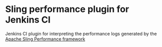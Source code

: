 Sling performance plugin for Jenkins CI
=======================================

Jenkins CI plugin for interpreting the performance logs generated by the [Apache Sling Performance framework](https://github.com/apache/sling/tree/trunk/performance)
